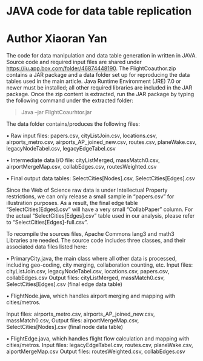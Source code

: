 # JAVA code for data table replication
# Author Xiaoran Yan

The code for data manipulation and data table generation in written in JAVA. Source code and required input files are shared under https://iu.app.box.com/folder/46874448190. 
The FlightCoauthor.zip contains a JAR package and a data folder set up for reproducing the data tables used in the main article. Java Runtime Environment (JRE) 7.0 or newer must be installed; all other required libraries are included in the JAR package. Once the zip content is extracted, run the JAR package by typing the following command under the extracted folder:
> Java –jar FlightCoaurhtor.jar

The data folder contains/produces the following files: 

•	Raw input files: papers.csv, cityListJoin.csv, locations.csv, airports_metro.csv, airports_AP_joined_new.csv, routes.csv, planeWake.csv, legacyNodeTabel.csv, legacyEdgeTabel.csv

•	Intermediate data I/O file: cityListMerged, massMatch0.csv, airportMergeMap.csv, collabEdges.csv, routesWeighted.csv

•	Final output data tables: SelectCities[Nodes].csv, SelectCities[Edges].csv

Since the Web of Science raw data is under Intellectual Property restrictions, we can only release a small sample in “papers.csv” for illustration purposes. As a result, the final edge table “SelectCities[Edges].csv” will have a very small “CollabPaper” column. For the actual “SelectCities[Edges].csv” table used in our analysis, please refer to “SelectCities[Edges]-full.csv”.

To recompile the sources files, Apache Commons lang3 and math3 Libraries are needed. The source code includes three classes, and their associated data files listed here:

•	PrimaryCity.java, the main class where all other data is processed, including geo-coding, city merging, collaboration counting, etc.
Input files: cityListJoin.csv, legacyNodeTabel.csv, locations.csv, papers.csv, collabEdges.csv
Output files: cityListMerged, massMatch0.csv, SelectCities[Edges].csv (final edge data table)

•	FlightNode.java, which handles airport merging and mapping with cities/metros.

Input files: airports_metro.csv, airports_AP_joined_new.csv, massMatch0.csv, 
Output files: airportMergeMap.csv, SelectCities[Nodes].csv (final node data table)

•	FlightEdge.java, which handles flight flow calculation and mapping with cities/metros.
Input files: legacyEdgeTabel.csv, routes.csv, planeWake.csv, aiportMergeMap.csv
Output files: routesWeighted.csv, collabEdges.csv
